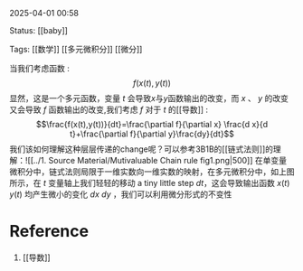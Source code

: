 2025-04-01  00:58

Status: [[baby]]

Tags: [[数学]]  [[多元微积分]]  [[微分]] 

当我们考虑函数 :$$ f(x(t),y(t))$$显然，这是一个多元函数，变量 $t$ 会导致$x$与$y$函数输出的改变，而 $x$ 、 $y$ 的改变又会导致 $f$ 函数输出的改变,我们考虑 $f$ 对于 $t$ 的[[导数]] :$$\frac{f(x(t),y(t))}{dt}=\frac{\partial f}{\partial x} \frac{d x}{d t}+\frac{\partial f}{\partial y}\frac{dy}{dt}$$
我们该如何理解这种层层传递的change呢？可以参考3B1B的[[链式法则]]的理解：![[../1. Source Material/Mutivaluable Chain rule fig1.png|500]]
在单变量微积分中，链式法则局限于一维实数向一维实数的映射，在多元微积分中，如上图所示，在 $t$ 变量轴上我们轻轻的移动 a tiny little step $dt$，这会导致输出函数 $x(t)$ $y(t)$ 均产生微小的变化 $dx$ $dy$ ，我们可以利用微分形式的不变性   
# Reference
1. [[导数]]